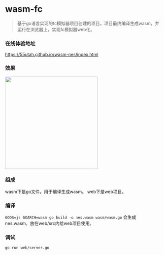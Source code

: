# wasm-fc
> 基于go语言实现的fc模拟器项目创建的项目，项目最终编译生成wasm，并运行在浏览器上，实现fc模拟器web化。

### 在线体验地址
https://55utah.github.io/wasm-nes/index.html

### 效果
<img src="https://user-images.githubusercontent.com/17704150/147459628-64bc0fe8-8f28-45fd-9f12-39ceedd6fdbb.png" width="300" />

### 组成
wasm下是go文件，用于编译生成wasm。
web下是web项目。

### 编译
`GOOS=js GOARCH=wasm go build -o nes.wasm wasm/wasm.go`
会生成nes.wasm，放在web/src内给web项目使用。

### 调试
`go run web/server.go`
